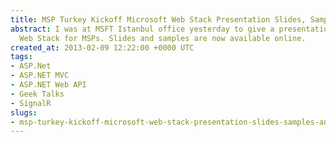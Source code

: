 ```yaml
---
title: MSP Turkey Kickoff Microsoft Web Stack Presentation Slides, Samples and Links
abstract: I was at MSFT Istanbul office yesterday to give a presentation on Microsoft
  Web Stack for MSPs. Slides and samples are now available online.
created_at: 2013-02-09 12:22:00 +0000 UTC
tags:
- ASP.Net
- ASP.NET MVC
- ASP.NET Web API
- Geek Talks
- SignalR
slugs:
- msp-turkey-kickoff-microsoft-web-stack-presentation-slides-samples-and-links
---
```

